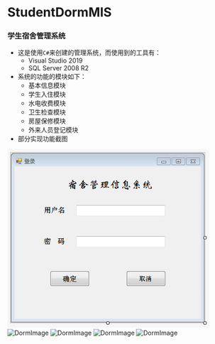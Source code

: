 # StudentDormMIS
### 学生宿舍管理系统
* 这是使用`C#`来创建的管理系统，而使用到的工具有：
  * Visual Studio 2019
  * SQL Server 2008 R2
* 系统的功能的模块如下：
  * 基本信息模块
  * 学生入住模块
  * 水电收费模块
  * 卫生检查模块
  * 房屋保修模块
  * 外来人员登记模块
* 部分实现功能截图

![DormImage](https://github.com/mylovehaveadream/StudentDormMIS/blob/master/images/%E6%8D%95%E8%8E%B7.PNG)
![DormImage]()
![DormImage]()
![DormImage]()
![DormImage]()

